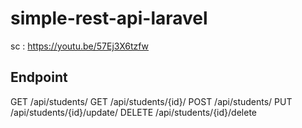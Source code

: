 # simple-rest-api-laravel
sc : https://youtu.be/57Ej3X6tzfw

## Endpoint
GET /api/students/
GET /api/students/{id}/
POST /api/students/
PUT /api/students/{id}/update/
DELETE /api/students/{id}/delete
